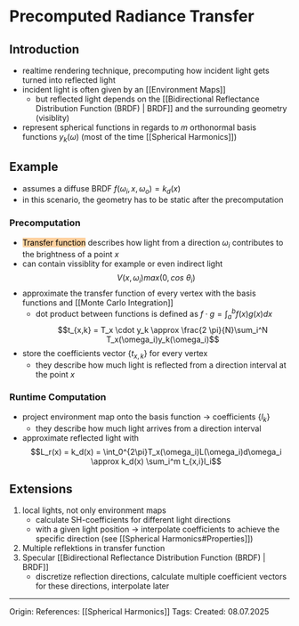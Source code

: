 # Precomputed Radiance Transfer

## Introduction

- realtime rendering technique, precomputing how incident light gets turned into reflected light
- incident light is often given by an [[Environment Maps]]
	-  but reflected light depends on the [[Bidirectional Reflectance Distribution Function (BRDF) | BRDF]] and the surrounding geometry (visiblity)  
- represent spherical functions in regards to $m$ orthonormal basis functions $y_k(\omega)$ (most of the time [[Spherical Harmonics]])

## Example

- assumes a diffuse BRDF $f(\omega_i, x, \omega_o) = k_d(x)$
- in this scenario, the geometry has to be static after the precomputation
### Precomputation

- <mark style="background: #FFB86CA6;">Transfer function</mark> describes how light from a direction $\omega_i$ contributes to the brightness of a point $x$
- can contain vissiblity for example or even indirect light
$$V(x, \omega_i)max(0, cos\ \theta_i)$$
- approximate the transfer function of every vertex with the basis functions and [[Monte Carlo Integration]] 
	- dot product between functions is defined as $f \cdot g = \int_a^b f(x)g(x)dx$
$$t_{x,k} = T_x \cdot y_k \approx \frac{2 \pi}{N}\sum_i^N T_x(\omega_i)y_k(\omega_i)$$
- store the coefficients vector $\{t_{x,k}\}$ for every vertex
	- they describe how much light is reflected from a direction interval at the point $x$

### Runtime Computation

- project environment map onto the basis function -> coefficients $\{l_{k}\}$
	- they describe how much light arrives from a direction interval
- approximate reflected light with
$$L_r(x) = k_d(x) = \int_0^{2\pi}T_x(\omega_i)L(\omega_i)d\omega_i \approx k_d(x) \sum_i^m t_{x,i}l_i$$
## Extensions

1. local lights, not only environment maps
	- calculate SH-coefficients for different light directions
	- with a given light position -> interpolate coefficients to achieve the specific direction (see [[Spherical Harmonics#Properties]])
2. Multiple reflektions in transfer function
3. Specular [[Bidirectional Reflectance Distribution Function (BRDF) | BRDF]]
	- discretize reflection directions, calculate multiple coefficient vectors for these directions, interpolate later
---

Origin: 
References: [[Spherical Harmonics]]
Tags: 
Created: 08.07.2025

